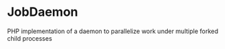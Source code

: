 # JobDaemon
PHP implementation of a daemon to parallelize work under multiple forked child processes
